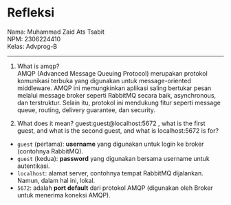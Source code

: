 # Refleksi

Nama: Muhammad Zaid Ats Tsabit <br>
NPM: 2306224410 <br>
Kelas: Advprog-B
<hr>

1. What is amqp? <br>
AMQP (Advanced Message Queuing Protocol) merupakan protokol komunikasi terbuka yang digunakan untuk message-oriented middleware. AMQP ini memungkinkan aplikasi saling bertukar pesan melalui message broker seperti RabbitMQ secara baik, asynchronous, dan terstruktur. Selain itu, protokol ini mendukung fitur seperti message queue, routing, delivery guarantee, dan security.

2. What does it mean? guest:guest@localhost:5672 , what is the first guest, and what is the second guest, and what is localhost:5672 is for?

- `guest` (pertama): **username** yang digunakan untuk login ke broker (contohnya RabbitMQ).
- `guest` (kedua): **password** yang digunakan bersama username untuk autentikasi.
- `localhost`: alamat server, contohnya tempat RabbitMQ dijalankan. Namun, dalam hal ini, lokal.
- `5672`: adalah **port default** dari protokol AMQP (digunakan oleh Broker untuk menerima koneksi AMQP).